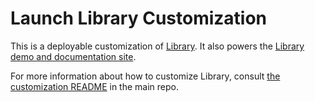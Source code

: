 Launch Library Customization 
=============================

This is a deployable customization of [Library](https://github.com/nytimes/library). It also powers the [Library demo and documentation site](https://nyt-library-demo.herokuapp.com).

For more information about how to customize Library, consult [the customization README](https://github.com/nytimes/library/blob/master/custom/README.md) in the main repo.
